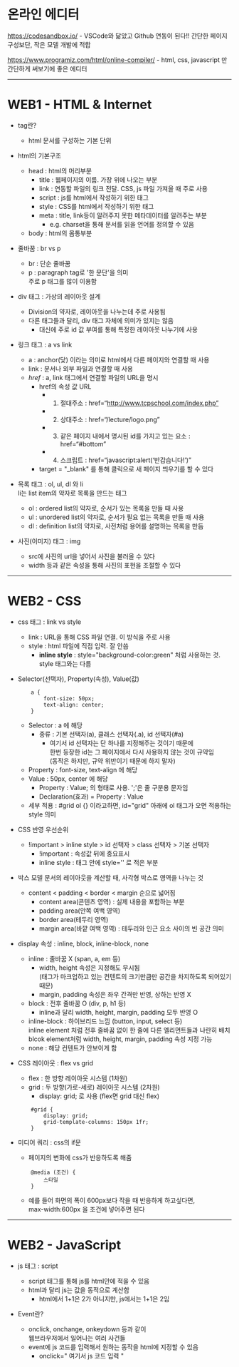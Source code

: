 # 온라인 에디터
https://codesandbox.io/ - VSCode와 닮았고 Github 연동이 된다!! 간단한 페이지 구성보단, 작은 모델 개발에 적합

https://www.programiz.com/html/online-compiler/ - html, css, javascript 만 간단하게 써보기에 좋은 에디터


------------------
# WEB1 - HTML & Internet
- tag란?
    - html 문서를 구성하는 기본 단위

- html의 기본구조
    - head : html의 머리부분
        - title : 웹페이지의 이름. 가장 위에 나오는 부분
        - link : 연동할 파일의 링크 전달. CSS, js 파일 가져올 때 주로 사용
        - script : js를 html에서 작성하기 위한 태그
        - style : CSS를 html에서 작성하기 위한 태그
        - meta : title, link등이 알려주지 못한 메타데이터를 알려주는 부분
            - e.g. charset을 통해 문서를 읽을 언어를 정의할 수 있음
    - body : html의 몸통부분

- 줄바꿈 : br vs p
    - br : 단순 줄바꿈
    - p : paragraph tag로 '한 문단'을 의미  
          주로 p 태그를 많이 이용함

- div 태그 : 가상의 레이아웃 설계
    - Division의 약자로, 레이아웃을 나누는데 주로 사용됨
    - 다른 태그들과 달리, div 태그 자체에 의미가 있지는 않음
        - 대신에 주로 id 값 부여를 통해 특정한 레이아웃 나누기에 사용

- 링크 태그 : a vs link
    - a : anchor(닻) 이라는 의미로 html에서 다른 페이지와 연결할 때 사용
    - link : 문서나 외부 파일과 연결할 때 사용
    - _href_ : a, link 태그에서 연결할 파일의 URL을 명시
        - href의 속성 값 URL
            - 1. 절대주소 : href=“http://www.tcpschool.com/index.php”
            - 2. 상대주소 : href=“/lecture/logo.png”
            - 3. 같은 페이지 내에서 명시된 id를 가지고 있는 요소 : href=“#bottom”
            - 4. 스크립트 : href=“javascript:alert(‘반갑습니다!’)”
        - target = "_blank" 를 통해 클릭으로 새 페이지 띄우기를 할 수 있다

- 목록 태그 : ol, ul, dl 와 li  
    li는 list item의 약자로 목록을 만드는 태그
    - ol : ordered list의 약자로, 순서가 있는 목록을 만들 때 사용
    - ul : unordered list의 약자로, 순서가 필요 없는 목록을 만들 때 사용
    - dl : definition list의 약자로, 사전처럼 용어를 설명하는 목록을 만듬

- 사진(이미지) 태그 : img
    - src에 사진의 url을 넣어서 사진을 불러올 수 있다
    - width 등과 같은 속성을 통해 사진의 표현을 조절할 수 있다


------------------
# WEB2 - CSS
 - css 태그 : link vs style
    - link : URL을 통해 CSS 파일 연결. 이 방식을 주로 사용
    - style : html 파일에 직접 입력. 잘 안씀
        - __inline style__ : style="background-color:green" 처럼 사용하는 것. style 태그와는 다름

- Selector(선택자), Property(속성), Value(값)
    ```
        a {
            font-size: 50px;
            text-align: center;
        }
    ```
    - Selector : a 에 해당
        - 종류 : 기본 선택자(a), 클래스 선택자(.a), id 선택자(#a)
            - 여기서 id 선택자는 단 하나를 지정해주는 것이기 때문에  
                한번 등장한 id는 그 페이지에서 다시 사용하지 않는 것이 규약임  
                    (동작은 하지만, 규약 위반이기 때문에 하지 말자)
    - Property : font-size, text-align 에 해당
    - Value : 50px, center 에 해당
        - Property : Value;  의 형태로 사용. ';'은 줄 구분용 문자임
        - Declaration(효과) = Property : Value
    - 세부 적용 : #grid ol {} 이라고하면, id="grid" 아래에 ol 태그가 오면 적용하는 style 의미

- CSS 반영 우선순위
    - !important > inline style > id 선택자 > class 선택자 > 기본 선택자
        - !important : 속성값 뒤에 중요표시
        - inline style : 태그 안에 style='' 로 적은 부분

- 박스 모델
    문서의 레이아웃을 계산할 때, 사각형 박스로 영역을 나누는 것
    - content < padding < border < margin 순으로 넓어짐
        - content area(콘텐츠 영역) : 실제 내용을 포함하는 부분
        - padding area(안쪽 여백 영역)
        - border area(테두리 영역)
        - margin area(바깥 여백 영역) : 테두리와 인근 요소 사이의 빈 공간 의미

- display 속성 : inline, block, inline-block, none
    - inline : 줄바꿈 X  (span, a, em 등)
        - width, height 속성은 지정해도 무시됨  
            (태그가 마크업하고 있는 컨텐트의 크기만큼만 공간을 차지하도록 되어있기 때문)
        - margin, padding 속성은 좌우 간격만 반영, 상하는 반영 X
    - block : 전후 줄바꿈 O  (div, p, h1 등)
        - inline과 달리 width, height, margin, padding 모두 반영 O
    - inline-block : 하이브리드 느낌  (button, input, select 등)  
            inline element 처럼 전후 줄바꿈 없이 한 줄에 다른 엘리먼트들과 나란히 배치  
            blcok element처럼 width, height, margin, padding 속성 지정 가능
    - none : 해당 컨텐트가 안보이게 함

- CSS 레이아웃 : flex vs grid
    - flex : 한 방향 레이아웃 시스템 (1차원)
    - grid : 두 방향(가로-세로) 레이아웃 시스템 (2차원)
        - display: grid; 로 사용 (flex면 grid 대신 flex)
    ```
        #grid {
            display: grid;
            grid-template-columns: 150px 1fr;
        }
    ```

- 미디어 쿼리 : css의 if문
    - 페이지의 변화에 css가 반응하도록 해줌
    ```
        @media (조건) {
            스타일
        }
    ```
    - 예를 들어 화면의 폭이 600px보다 작을 때 반응하게 하고싶다면,  
        max-width:600px 을 조건에 넣어주면 된다


------------------
# WEB2 - JavaScript
- js 태그 : script
    - script 태그를 통해 js를 html안에 적을 수 있음
    - html과 달리 js는 값을 동적으로 계산함
        - html에서 1+1은 2가 아니지만, js에서는 1+1은 2임

- Event란?
    - onclick, onchange, onkeydown 등과 같이  
        웹브라우저에서 일어나는 여러 사건들
    - event에 js 코드를 입력해서 원하는 동작을 html에 지정할 수 있음
        - onclick=" 여기서 js 코드 입력 "